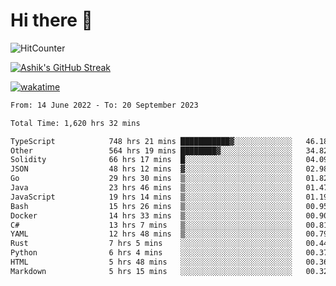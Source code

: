 # Hi there 👋

![HitCounter](https://hits.seeyoufarm.com/api/count/incr/badge.svg?url=https%3A%2F%2Fgithub.com%2Fashrhmn1212%2Fhit-counter)

<!-- ![Contribution Graph](https://github-readme-activity-graph.cyclic.app/graph?username=ashrhmn) -->


<!-- [![Top Langs](https://github-readme-stats.vercel.app/api/top-langs/?username=ashrhmn&layout=compact&theme=synthwave&langs_count=10&card_width=445)](https://github.com/anuraghazra/github-readme-stats) -->

[![Ashik's GitHub Streak](https://github-readme-streak-stats.herokuapp.com/?user=ashrhmn&theme=blood&fire=DD7F1C&background=151515&dates=9f9f9f&border=DD2727)](https://git.io/streak-stats)

<!-- ![Ashik's GitHub stats](https://github-readme-stats.vercel.app/api/?username=ashrhmn&show_icons=true&title_color=fff&icon_color=79ff97&text_color=9f9f9f&bg_color=151515) -->

[![wakatime](https://wakatime.com/badge/user/3df86613-ba63-4631-8e65-0ff18e7becad.svg)](https://wakatime.com/@3df86613-ba63-4631-8e65-0ff18e7becad)

<!--START_SECTION:waka-->

```txt
From: 14 June 2022 - To: 20 September 2023

Total Time: 1,620 hrs 32 mins

TypeScript            748 hrs 21 mins ███████████▓░░░░░░░░░░░░░   46.18 %
Other                 564 hrs 19 mins ████████▓░░░░░░░░░░░░░░░░   34.82 %
Solidity              66 hrs 17 mins  █░░░░░░░░░░░░░░░░░░░░░░░░   04.09 %
JSON                  48 hrs 12 mins  ▓░░░░░░░░░░░░░░░░░░░░░░░░   02.98 %
Go                    29 hrs 30 mins  ▒░░░░░░░░░░░░░░░░░░░░░░░░   01.82 %
Java                  23 hrs 46 mins  ▒░░░░░░░░░░░░░░░░░░░░░░░░   01.47 %
JavaScript            19 hrs 14 mins  ▒░░░░░░░░░░░░░░░░░░░░░░░░   01.19 %
Bash                  15 hrs 26 mins  ▒░░░░░░░░░░░░░░░░░░░░░░░░   00.95 %
Docker                14 hrs 33 mins  ▒░░░░░░░░░░░░░░░░░░░░░░░░   00.90 %
C#                    13 hrs 7 mins   ▒░░░░░░░░░░░░░░░░░░░░░░░░   00.81 %
YAML                  12 hrs 48 mins  ▒░░░░░░░░░░░░░░░░░░░░░░░░   00.79 %
Rust                  7 hrs 5 mins    ░░░░░░░░░░░░░░░░░░░░░░░░░   00.44 %
Python                6 hrs 4 mins    ░░░░░░░░░░░░░░░░░░░░░░░░░   00.37 %
HTML                  5 hrs 48 mins   ░░░░░░░░░░░░░░░░░░░░░░░░░   00.36 %
Markdown              5 hrs 15 mins   ░░░░░░░░░░░░░░░░░░░░░░░░░   00.32 %
```

<!--END_SECTION:waka-->


<!--### Most Used Languages
<img src="https://wakatime.com/share/@ashrhmn/24ecb986-5bf8-4607-af7f-0aab08908d8c.png" />

### Favourite Tools
<img src="https://wakatime.com/share/@ashrhmn/f4e08015-f3bc-460a-9228-95a3ba11c604.png" />-->
